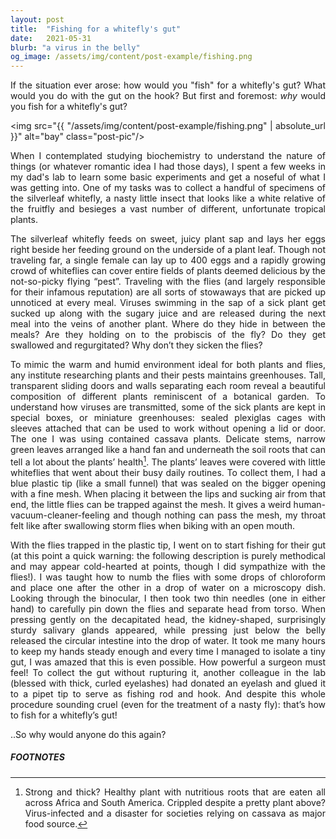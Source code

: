 ```yaml
---
layout: post
title:  "Fishing for a whitefly's gut"
date:   2021-05-31
blurb: "a virus in the belly"
og_image: /assets/img/content/post-example/fishing.png
---
```

<style>body {text-align: justify}</style>

If the situation ever arose: how would you "fish" for a whitefly's gut? What would you do with the gut on the hook? But first and foremost: *why* would you fish for a whitefly's gut? 

<img src="{{ "/assets/img/content/post-example/fishing.png" | absolute_url }}" alt="bay" class="post-pic"/>

When I contemplated studying biochemistry to understand the nature of things (or whatever romantic idea I had those days), I spent a few weeks in my dad's lab to learn some basic experiments and get a noseful of what I was getting into. One of my tasks was to collect a handful of specimens of the silverleaf whitefly, a nasty little insect that looks like a white relative of the fruitfly and besieges a vast number of different, unfortunate tropical plants. 

The silverleaf whitefly feeds on sweet, juicy plant sap and lays her eggs right beside her feeding ground on the underside of a plant leaf. Though not traveling far, a single female can lay up to 400 eggs and a rapidly growing crowd of whiteflies can cover entire fields of plants deemed delicious by the not-so-picky flying “pest”. Traveling with the flies (and largely responsible for their infamous reputation) are all sorts of stowaways that are picked up unnoticed at every meal. Viruses swimming in the sap of a sick plant get sucked up along with the sugary juice and are released during the next meal into the veins of another plant. Where do they hide in between the meals? Are they holding on to the probiscis of the fly? Do they get swallowed and regurgitated? Why don’t they sicken the flies?     

To mimic the warm and humid environment ideal for both plants and flies, any institute researching plants and their pests maintains greenhouses. Tall, transparent sliding doors and walls separating each room reveal a beautiful composition of different plants reminiscent of a botanical garden. To understand how viruses are transmitted, some of the sick plants are kept in special boxes, or miniature greenhouses: sealed plexiglas cages with sleeves attached that can be used to work without opening a lid or door. The one I was using contained cassava plants. Delicate stems, narrow green leaves arranged like a hand fan and underneath the soil roots that can tell a lot about the plants’ health[^1]. The plants’ leaves were covered with little whiteflies that went about their busy daily routines. To collect them, I had a blue plastic tip (like a small funnel) that was sealed on the bigger opening with a fine mesh. When placing it between the lips and sucking air from that end, the little flies can be trapped against the mesh. It gives a weird human-vacuum-cleaner-feeling and though nothing can pass the mesh, my throat felt like after swallowing storm flies when biking with an open mouth. 

With the flies trapped in the plastic tip, I went on to start fishing for their gut (at this point a quick warning: the following description is purely methodical and may appear cold-hearted at points, though I did sympathize with the flies!). I was taught how to numb the flies with some drops of chloroform and place one after the other in a drop of water on a microscopy dish. Looking through the binocular, I then took two thin needles (one in either hand) to carefully pin down the flies and separate head from torso. When pressing gently on the decapitated head, the kidney-shaped, surprisingly sturdy salivary glands appeared, while pressing just below the belly released the circular intestine into the drop of water. It took me many hours to keep my hands steady enough and every time I managed to isolate a tiny gut, I was amazed that this is even possible. How powerful a surgeon must feel! To collect the gut without rupturing it, another colleague in the lab (blessed with thick, curled eyelashes) had donated an eyelash and glued it to a pipet tip to serve as fishing rod and hook. And despite this whole procedure sounding cruel (even for the treatment of a nasty fly): that’s how to fish for a whitefly’s gut! 

..So why would anyone do this again?


##### FOOTNOTES

[^1]: Strong and thick? Healthy plant with nutritious roots that are eaten all across Africa and South America. Crippled despite a pretty plant above? Virus-infected and a disaster for societies relying on cassava as major food source.


